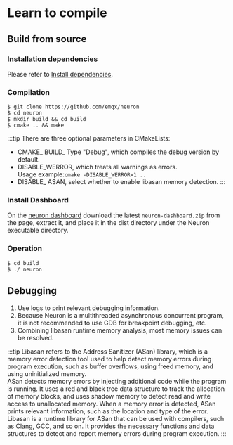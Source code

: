 # Learn to compile

## Build from source

### Installation dependencies

Please refer to [Install dependencies](https://github.com/emqx/neuron/blob/main/Install-dependencies.md).

### Compilation

```
$ git clone https://github.com/emqx/neuron
$ cd neuron
$ mkdir build && cd build
$ cmake .. && make
```

:::tip
There are three optional parameters in CMakeLists:
* CMAKE_ BUILD_ Type "Debug", which compiles the debug version by default.
* DISABLE_WERROR, which treats all warnings as errors.<br />Usage example:```cmake -DISABLE_WERROR=1 ..```
* DISABLE_ ASAN, select whether to enable libasan memory detection.
:::

### Install Dashboard

On the [neuron dashboard](https://github.com/emqx/neuron-dashboard/releases) download the latest `neuron-dashboard.zip` from the page, extract it, and place it in the dist directory under the Neuron executable directory.

### Operation

```
$ cd build
$ ./ neuron
```

## Debugging

1. Use logs to print relevant debugging information.
2. Because Neuron is a multithreaded asynchronous concurrent program, it is not recommended to use GDB for breakpoint debugging, etc.
3. Combining libasan runtime memory analysis, most memory issues can be resolved.

:::tip
Libasan refers to the Address Sanitizer (ASan) library, which is a memory error detection tool used to help detect memory errors during program execution, such as buffer overflows, using freed memory, and using uninitialized memory.<br />
ASan detects memory errors by injecting additional code while the program is running. It uses a red and black tree data structure to track the allocation of memory blocks, and uses shadow memory to detect read and write access to unallocated memory. When a memory error is detected, ASan prints relevant information, such as the location and type of the error.<br />
Libasan is a runtime library for ASan that can be used with compilers, such as Clang, GCC, and so on. It provides the necessary functions and data structures to detect and report memory errors during program execution.
:::
